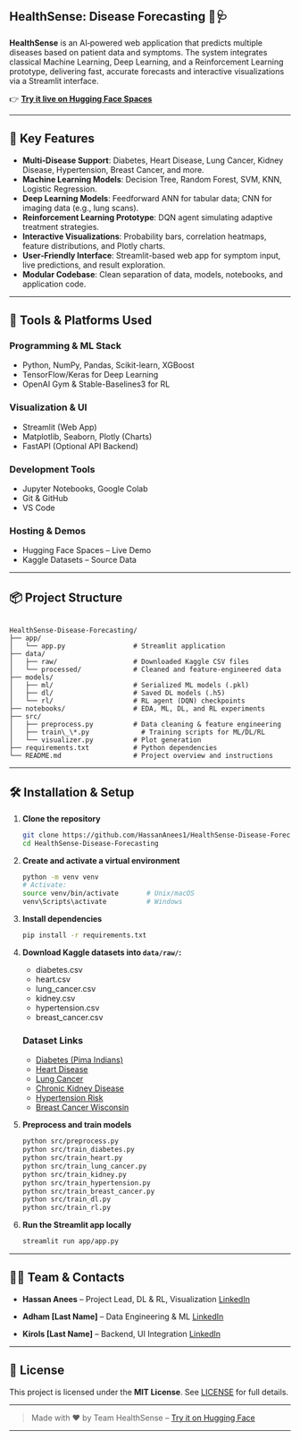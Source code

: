 ## HealthSense: Disease Forecasting 🧠🩺

**HealthSense** is an AI‑powered web application that predicts multiple diseases based on patient data and symptoms. The system integrates classical Machine Learning, Deep Learning, and a Reinforcement Learning prototype, delivering fast, accurate forecasts and interactive visualizations via a Streamlit interface.

👉 **[Try it live on Hugging Face Spaces](https://huggingface.co/spaces/HassanAnees/HealthSense-Forecasting)**

---

## 🚀 Key Features

- **Multi‑Disease Support**: Diabetes, Heart Disease, Lung Cancer, Kidney Disease, Hypertension, Breast Cancer, and more.
- **Machine Learning Models**: Decision Tree, Random Forest, SVM, KNN, Logistic Regression.
- **Deep Learning Models**: Feedforward ANN for tabular data; CNN for imaging data (e.g., lung scans).
- **Reinforcement Learning Prototype**: DQN agent simulating adaptive treatment strategies.
- **Interactive Visualizations**: Probability bars, correlation heatmaps, feature distributions, and Plotly charts.
- **User‑Friendly Interface**: Streamlit-based web app for symptom input, live predictions, and result exploration.
- **Modular Codebase**: Clean separation of data, models, notebooks, and application code.

---

## 🧰 Tools & Platforms Used

### Programming & ML Stack
- Python, NumPy, Pandas, Scikit-learn, XGBoost
- TensorFlow/Keras for Deep Learning
- OpenAI Gym & Stable-Baselines3 for RL

### Visualization & UI
- Streamlit (Web App)
- Matplotlib, Seaborn, Plotly (Charts)
- FastAPI (Optional API Backend)

### Development Tools
- Jupyter Notebooks, Google Colab
- Git & GitHub
- VS Code

### Hosting & Demos
- Hugging Face Spaces – Live Demo
- Kaggle Datasets – Source Data

---

## 📦 Project Structure

```

HealthSense-Disease-Forecasting/
├── app/
│   └── app.py                 # Streamlit application
├── data/
│   ├── raw/                   # Downloaded Kaggle CSV files
│   └── processed/             # Cleaned and feature‑engineered data
├── models/
│   ├── ml/                    # Serialized ML models (.pkl)
│   ├── dl/                    # Saved DL models (.h5)
│   └── rl/                    # RL agent (DQN) checkpoints
├── notebooks/                 # EDA, ML, DL, and RL experiments
├── src/
│   ├── preprocess.py          # Data cleaning & feature engineering
│   ├── train\_\*.py             # Training scripts for ML/DL/RL
│   └── visualizer.py          # Plot generation
├── requirements.txt           # Python dependencies
└── README.md                  # Project overview and instructions

```

---

## 🛠️ Installation & Setup

1. **Clone the repository**
   ```bash
   git clone https://github.com/HassanAnees1/HealthSense-Disease-Forecasting.git
   cd HealthSense-Disease-Forecasting
   ```

2. **Create and activate a virtual environment**

   ```bash
   python -m venv venv
   # Activate:
   source venv/bin/activate       # Unix/macOS
   venv\Scripts\activate          # Windows
   ```

3. **Install dependencies**

   ```bash
   pip install -r requirements.txt
   ```

4. **Download Kaggle datasets into `data/raw/`:**

   * diabetes.csv
   * heart.csv
   * lung\_cancer.csv
   * kidney.csv
   * hypertension.csv
   * breast\_cancer.csv

   ### Dataset Links

   * [Diabetes (Pima Indians)](https://www.kaggle.com/datasets/uciml/pima-indians-diabetes-database)
   * [Heart Disease](https://www.kaggle.com/datasets/redwankarimsony/heart-disease-data)
   * [Lung Cancer](https://www.kaggle.com/datasets/mysarahmadbhat/lung-cancer)
   * [Chronic Kidney Disease](https://www.kaggle.com/datasets/mansoordaku/ckdisease)
   * [Hypertension Risk](https://www.kaggle.com/datasets/khan1803115/hypertension-risk-model-main)
   * [Breast Cancer Wisconsin](https://www.kaggle.com/datasets/uciml/breast-cancer-wisconsin-data)

5. **Preprocess and train models**

   ```bash
   python src/preprocess.py
   python src/train_diabetes.py
   python src/train_heart.py
   python src/train_lung_cancer.py
   python src/train_kidney.py
   python src/train_hypertension.py
   python src/train_breast_cancer.py
   python src/train_dl.py
   python src/train_rl.py
   ```

6. **Run the Streamlit app locally**

   ```bash
   streamlit run app/app.py
   ```

---

## 👨‍💻 Team & Contacts

* **Hassan Anees** – Project Lead, DL & RL, Visualization
  [LinkedIn](https://www.linkedin.com/in/hassananees)

* **Adham \[Last Name]** – Data Engineering & ML
  [LinkedIn](https://www.linkedin.com/in/adham_profile)

* **Kirols \[Last Name]** – Backend, UI Integration
  [LinkedIn](https://www.linkedin.com/in/kirols_profile)

---

## 📜 License

This project is licensed under the **MIT License**. See [LICENSE](LICENSE) for full details.

---

> Made with ❤️ by Team HealthSense – [Try it on Hugging Face](https://huggingface.co/spaces/HassanAnees/HealthSense-Forecasting)

---
